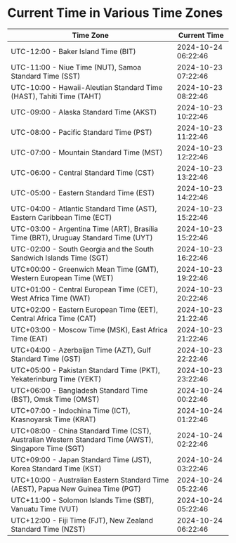 # Current Time in Various Time Zones

| Time Zone | Current Time |
|-----------|--------------|
| UTC-12:00 - Baker Island Time (BIT) | 2024-10-24 06:22:46 |
| UTC-11:00 - Niue Time (NUT), Samoa Standard Time (SST) | 2024-10-23 07:22:46 |
| UTC-10:00 - Hawaii-Aleutian Standard Time (HAST), Tahiti Time (TAHT) | 2024-10-23 08:22:46 |
| UTC-09:00 - Alaska Standard Time (AKST) | 2024-10-23 10:22:46 |
| UTC-08:00 - Pacific Standard Time (PST) | 2024-10-23 11:22:46 |
| UTC-07:00 - Mountain Standard Time (MST) | 2024-10-23 12:22:46 |
| UTC-06:00 - Central Standard Time (CST) | 2024-10-23 13:22:46 |
| UTC-05:00 - Eastern Standard Time (EST) | 2024-10-23 14:22:46 |
| UTC-04:00 - Atlantic Standard Time (AST), Eastern Caribbean Time (ECT) | 2024-10-23 15:22:46 |
| UTC-03:00 - Argentina Time (ART), Brasília Time (BRT), Uruguay Standard Time (UYT) | 2024-10-23 15:22:46 |
| UTC-02:00 - South Georgia and the South Sandwich Islands Time (SGT) | 2024-10-23 16:22:46 |
| UTC±00:00 - Greenwich Mean Time (GMT), Western European Time (WET) | 2024-10-23 19:22:46 |
| UTC+01:00 - Central European Time (CET), West Africa Time (WAT) | 2024-10-23 20:22:46 |
| UTC+02:00 - Eastern European Time (EET), Central Africa Time (CAT) | 2024-10-23 21:22:46 |
| UTC+03:00 - Moscow Time (MSK), East Africa Time (EAT) | 2024-10-23 21:22:46 |
| UTC+04:00 - Azerbaijan Time (AZT), Gulf Standard Time (GST) | 2024-10-23 22:22:46 |
| UTC+05:00 - Pakistan Standard Time (PKT), Yekaterinburg Time (YEKT) | 2024-10-23 23:22:46 |
| UTC+06:00 - Bangladesh Standard Time (BST), Omsk Time (OMST) | 2024-10-24 00:22:46 |
| UTC+07:00 - Indochina Time (ICT), Krasnoyarsk Time (KRAT) | 2024-10-24 01:22:46 |
| UTC+08:00 - China Standard Time (CST), Australian Western Standard Time (AWST), Singapore Time (SGT) | 2024-10-24 02:22:46 |
| UTC+09:00 - Japan Standard Time (JST), Korea Standard Time (KST) | 2024-10-24 03:22:46 |
| UTC+10:00 - Australian Eastern Standard Time (AEST), Papua New Guinea Time (PGT) | 2024-10-24 05:22:46 |
| UTC+11:00 - Solomon Islands Time (SBT), Vanuatu Time (VUT) | 2024-10-24 05:22:46 |
| UTC+12:00 - Fiji Time (FJT), New Zealand Standard Time (NZST) | 2024-10-24 06:22:46 |
